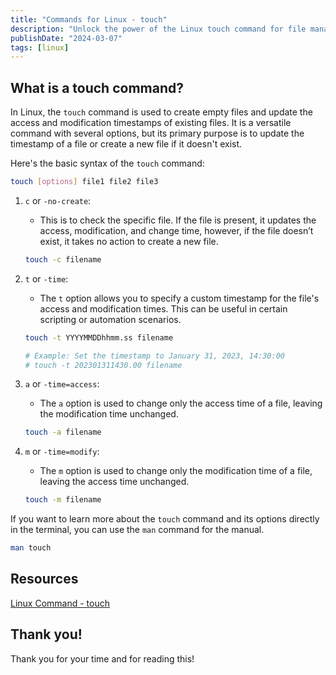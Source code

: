 ```yaml
---
title: "Commands for Linux - touch"
description: "Unlock the power of the Linux touch command for file management. Create files, update timestamps, and set custom dates with ease."
publishDate: "2024-03-07"
tags: [linux]
---
```


## What is a touch command?

In Linux, the `touch` command is used to create empty files and update the access and modification timestamps of existing files. It is a versatile command with several options, but its primary purpose is to update the timestamp of a file or create a new file if it doesn't exist.

Here's the basic syntax of the `touch` command:

```bash
touch [options] file1 file2 file3
```

1. `c` or `-no-create`:
    - This is to check the specific file. If the file is present, it updates the access, modification, and change time, however, if the file doesn’t exist, it takes no action to create a new file.
    
    ```bash
    touch -c filename
    ```
    
2. `t` or `-time`:
    - The `t` option allows you to specify a custom timestamp for the file's access and modification times. This can be useful in certain scripting or automation scenarios.
    
    ```bash
    touch -t YYYYMMDDhhmm.ss filename
    
    # Example: Set the timestamp to January 31, 2023, 14:30:00
    # touch -t 202301311430.00 filename
    ```
    
3. `a` or `-time=access`:
    - The `a` option is used to change only the access time of a file, leaving the modification time unchanged.
    
    ```bash
    touch -a filename
    ```
    
4. `m` or `-time=modify`:
    - The `m` option is used to change only the modification time of a file, leaving the access time unchanged.
    
    ```bash
    touch -m filename
    ```
    

If you want to learn more about the `touch` command and its options directly in the terminal, you can use the `man` command for the manual.

```bash
man touch
```

## Resources

[Linux Command - touch](https://linuxcommand.org/lc3_man_pages/touch1.html)

## Thank you!

Thank you for your time and for reading this!